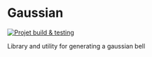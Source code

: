 # Gaussian

[![Projet build & testing](https://github.com/Clovel/GaussianTools/workflows/Project%20build%20%26%20testing/badge.svg)](https://github.com/Clovel/GaussianTools/actions)

Library and utility for generating a gaussian bell

